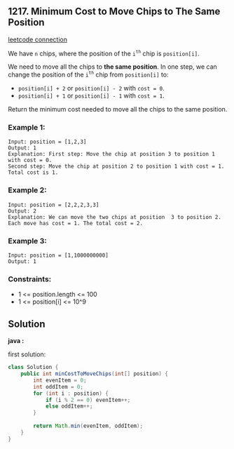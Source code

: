 ## 1217. Minimum Cost to Move Chips to The Same Position

[leetcode connection](https://leetcode.com/problems/minimum-cost-to-move-chips-to-the-same-position/)

We have `n` chips, where the position of the `i`<sup>`th`</sup> chip is `position[i]`.

We need to move all the chips to **the same position**. In one step, we can change the position of the `i`<sup>`th`</sup> chip from `position[i]` to:

* `position[i] + 2` or `position[i] - 2` with `cost = 0`.
* `position[i] + 1` or `position[i] - 1` with `cost = 1`.

Return the minimum cost needed to move all the chips to the same position.

### Example 1:
```
Input: position = [1,2,3]
Output: 1
Explanation: First step: Move the chip at position 3 to position 1 with cost = 0.
Second step: Move the chip at position 2 to position 1 with cost = 1.
Total cost is 1.
```

### Example 2:
```
Input: position = [2,2,2,3,3]
Output: 2
Explanation: We can move the two chips at position  3 to position 2. Each move has cost = 1. The total cost = 2.
```

### Example 3:
```
Input: position = [1,1000000000]
Output: 1
```

### Constraints:

* 1 <= position.length <= 100
* 1 <= position[i] <= 10^9

## Solution

**java :**

first solution:
```java
class Solution {
    public int minCostToMoveChips(int[] position) {
        int evenItem = 0;
        int oddItem = 0;
        for (int i : position) {
            if (i % 2 == 0) evenItem++;
            else oddItem++;
        }
        
        return Math.min(evenItem, oddItem);
    }
}
```